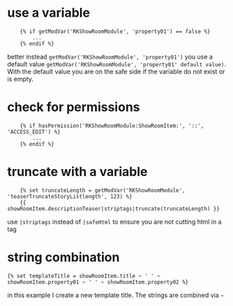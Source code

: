 # use a variable

````
	{% if getModVar('RKShowRoomModule', 'property01') == false %}
		...
	{% endif %}
````
better instead ``getModVar('RKShowRoomModule', 'property01')`` you use a default value ``getModVar('RKShowRoomModule', 'property01' default value)``. With the default value you are on the safe side if the variable do not exist or is empty.

# check for permissions
````
	{% if hasPermission('RKShowRoomModule:ShowRoomItem:', '::', 'ACCESS_EDIT') %}
		...
	{% endif %}
````

# truncate with a variable
````
	{% set truncateLength = getModVar('RKShowRoomModule', 'teaserTruncateStoryListlength', 123) %}
	{{ showRoomItem.descriptionTeaser|striptags|truncate(truncateLength) }}
````
use ``|striptags`` instead of ``|safeHtml`` to ensure you are not cutting html in a tag

# string combination
````
{% set templateTitle = showRoomItem.title ~ ' ' ~ showRoomItem.property01 ~ ' ' ~ showRoomItem.property02 %}
````
in this example I create a new template title. The strings are combined via `` ~ ``